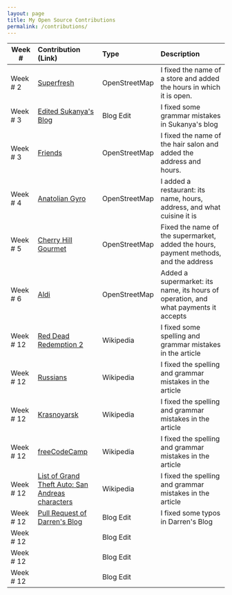 ```yaml
---
layout: page
title: My Open Source Contributions
permalink: /contributions/
---
```


<!--
Type of the contribution should be "Wikipedia edit", "OpenStreet Map feature", "Project Documentation", "Project Code", "Blog Edit", etc.

The description should include a brief summary of what you did.

Replace the first row below with your contribution.

-->





| Week #      | Contribution (Link) | Type | Description |
|---|:---|:---|:---|
| Week # 2|[Superfresh](https://www.openstreetmap.org/changeset/74403979) | OpenStreetMap| I fixed the name of a store and added the hours in which it is open.|
| Week # 3| [Edited Sukanya's Blog](https://github.com/hunter-college-ossd-fall-2019/rajsukanya-weekly/commit/50a07d58c1533d17cb302c7d3a9a267759804be5) | Blog Edit | I fixed some grammar mistakes in Sukanya's blog|
| Week # 3 |[Friends](https://www.openstreetmap.org/changeset/75068309)|OpenStreetMap| I fixed the name of the hair salon and added the address and hours.|
| Week # 4|[Anatolian Gyro](https://www.openstreetmap.org/changeset/75068526#map=18/40.58679/-73.95324)|OpenStreetMap | I added a restaurant: its name, hours, address, and what cuisine it is|
| Week # 5   | [Cherry Hill Gourmet](https://www.openstreetmap.org/changeset/76021089)| OpenStreetMap | Fixed the name of the supermarket, added the hours, payment methods, and the address    |
| Week # 6   |  [Aldi](https://www.openstreetmap.org/changeset/76021242)  | OpenStreetMap | Added a supermarket: its name, its hours of operation, and what payments it accepts  |
| Week # 12 | [Red Dead Redemption 2](https://en.wikipedia.org/w/index.php?title=Red_Dead_Redemption_2&diff=prev&oldid=925738743) | Wikipedia | I fixed some spelling and grammar mistakes in the article|
| Week # 12 | [Russians](https://en.wikipedia.org/w/index.php?title=Russians&diff=prev&oldid=925740249) |  Wikipedia  | I fixed the spelling and grammar mistakes in the article |
| Week # 12 | [Krasnoyarsk](https://en.wikipedia.org/w/index.php?title=Krasnoyarsk&diff=prev&oldid=926792215) |  Wikipedia  | I fixed the spelling and grammar mistakes in the article |
| Week # 12 | [freeCodeCamp](https://en.wikipedia.org/w/index.php?title=FreeCodeCamp&diff=prev&oldid=926793539) |  Wikipedia  | I fixed the spelling and grammar mistakes in the article |
| Week # 12 | [List of Grand Theft Auto: San Andreas characters](https://en.wikipedia.org/w/index.php?title=List_of_Grand_Theft_Auto:_San_Andreas_characters&diff=prev&oldid=926794360) |  Wikipedia  | I fixed the spelling and grammar mistakes in the article |
| Week # 12 |[Pull Request of Darren's Blog](https://github.com/hunter-college-ossd-fall-2019/darrenzhang2000-weekly/pull/4) | Blog Edit| I fixed some typos in Darren's Blog|
| Week # 12 | | Blog Edit| |
| Week # 12 | | Blog Edit | |
| Week # 12 | | Blog Edit| |




